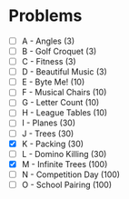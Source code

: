# Problems
- [ ] A - Angles (3)
- [ ] B - Golf Croquet (3)
- [ ] C - Fitness (3)
- [ ] D - Beautiful Music (3)
- [ ] E - Byte Me! (10)
- [ ] F - Musical Chairs (10)
- [ ] G - Letter Count (10)
- [ ] H - League Tables (10)
- [ ] I - Planes (30)
- [ ] J - Trees (30)
- [x] K - Packing (30)
- [ ] L - Domino Killing (30)
- [x] M - Infinite Trees (100)
- [ ] N - Competition Day (100)
- [ ] O - School Pairing (100)

